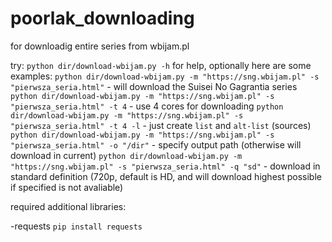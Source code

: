 # poorlak_downloading
for downloadig entire series from wbijam.pl

try:
`python dir/download-wbijam.py -h`
for help, optionally here are some examples:
`python dir/download-wbijam.py -m "https://sng.wbijam.pl" -s "pierwsza_seria.html"`           -  will download the Suisei No Gagrantia series
`python dir/download-wbijam.py -m "https://sng.wbijam.pl" -s "pierwsza_seria.html" -t 4`      - use 4 cores for downloading
`python dir/download-wbijam.py -m "https://sng.wbijam.pl" -s "pierwsza_seria.html" -t 4 -l`   - just create `list` and `alt-list` (sources)
`python dir/download-wbijam.py -m "https://sng.wbijam.pl" -s "pierwsza_seria.html" -o "/dir"` - specify output path (otherwise will download in current)
`python dir/download-wbijam.py -m "https://sng.wbijam.pl" -s "pierwsza_seria.html" -q "sd"`   - download in standard definition (720p, default is HD, and will download highest possible if specified is not avaliable)



required additional libraries:

-requests `pip install requests`


